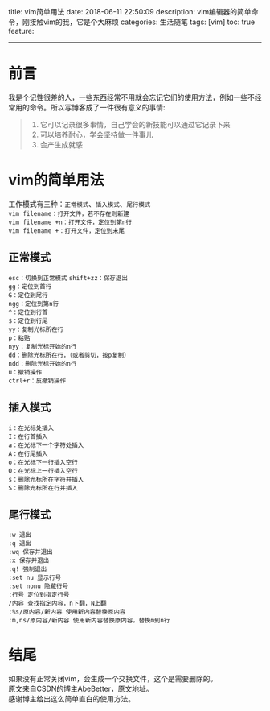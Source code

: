 title: vim简单用法
date: 2018-06-11 22:50:09
description: vim编辑器的简单命令，刚接触vim的我，它是个大麻烦
categories: 生活随笔
tags: [vim]
toc: true
feature:

---
# 前言 #
我是个记性很差的人，一些东西经常不用就会忘记它们的使用方法，例如一些不经常用的命令。所以写博客成了一件很有意义的事情:  
>1. 它可以记录很多事情，自己学会的新技能可以通过它记录下来  
>2. 可以培养耐心，学会坚持做一件事儿  
>3. 会产生成就感

# vim的简单用法 #
工作模式有三种：`正常模式`、`插入模式`、`尾行模式`    
`vim filename：打开文件，若不存在则新建`  
`vim filename +n：打开文件，定位到第n行`  
`vim filename +：打开文件，定位到末尾`
<!--more-->
## 正常模式 ##
`esc：切换到正常模式`
`shift+zz：保存退出`  
`gg：定位到首行`  
`G：定位到尾行`  
`ngg：定位到第n行`  
`^：定位到行首`  
`$：定位到行尾`  
`yy：复制光标所在行`  
`p：粘贴`  
`nyy：复制光标开始的n行`  
`dd：删除光标所在行，（或者剪切，按p复制）`  
`ndd：删除光标开始的n行`  
`u：撤销操作`  
`ctrl+r：反撤销操作`

## 插入模式 ##
`i：在光标处插入`  
`I：在行首插入`  
`a：在光标下一个字符处插入`  
`A：在行尾插入`  
`o：在光标下一行插入空行`  
`O：在光标上一行插入空行`  
`s：删除光标所在字符并插入`  
`S：删除光标所在行并插入`

## 尾行模式 ##
`:w 退出`  
`:q 退出`  
`:wq 保存并退出`  
`:x 保存并退出`  
`:q! 强制退出`  
`:set nu 显示行号`  
`:set nonu 隐藏行号`  
`:行号 定位到指定行号`  
`/内容 查找指定内容，n下翻，N上翻`  
`:%s/原内容/新内容 使用新内容替换原内容`  
`:m,ns/原内容/新内容 使用新内容替换原内容，替换m到n行`

# 结尾 #
如果没有正常关闭vim，会生成一个交换文件，这个是需要删除的。  
原文来自CSDN的博主AbeBetter，[原文地址](https://blog.csdn.net/abebetter/article/details/77542002)。  
感谢博主给出这么简单直白的使用方法。
